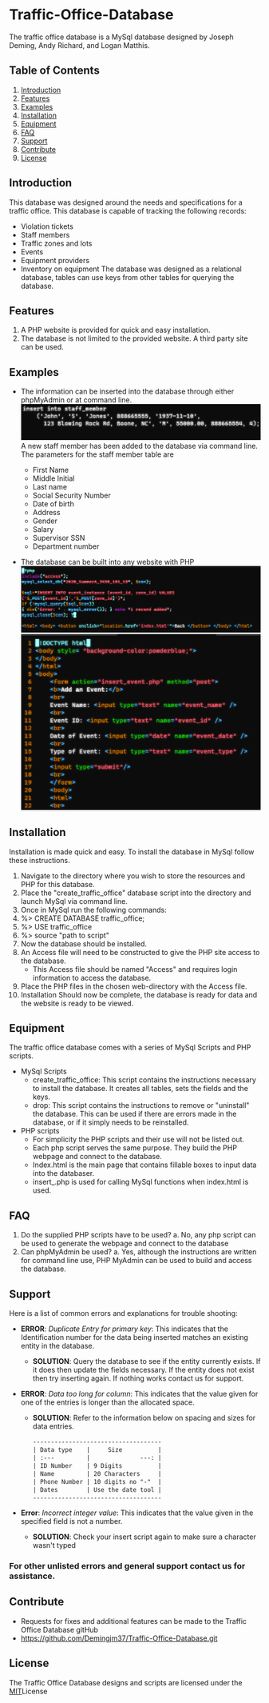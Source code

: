 # Traffic-Office-Database
The traffic office database is a MySql database designed by Joseph Deming, Andy Richard, and Logan Matthis.

## **Table of Contents**
1. [Introduction](#Introduction)
2. [Features](#Features)
3. [Examples](#Examples)
4. [Installation](#Installation)
5. [Equipment](#Equipment)
6. [FAQ](#FAQ)
7. [Support](#Support)
8. [Contribute](#Contribute)
9. [License](#License)

## Introduction
This database was designed around the needs and specifications for a traffic office. This database is capable of tracking
the following records:
- Violation tickets
- Staff members
- Traffic zones and lots
- Events
- Equipment providers
- Inventory on equipment
The database was designed as a relational database, tables can use keys from other tables for querying the database.

## Features
1. A PHP website is provided for quick and easy installation.
2. The database is not limited to the provided website. A third party site can be used.

## Examples
- The information can be inserted into the database through either phpMyAdmin or at command line.
  ![Insert Example](images/insert.png)
  <br />A new staff member has been added to the database via command line.
  The parameters for the staff member table are
  - First Name 
  - Middle Initial
  - Last name
  - Social Security Number
  - Date of birth
  - Address
  - Gender
  - Salary
  - Supervisor SSN
  - Department number

- The database can be built into any website with PHP
  ![Website Example](images/website.png)
  ![Website Example2](images/website2.png)

## Installation
   Installation is made quick and easy. To install the database in MySql follow these instructions.
   1. Navigate to the directory where you wish to store the resources and PHP for this database.
   2. Place the "create_traffic_office" database script into the directory and launch MySql via command line.
   3. Once in MySql run the following commands: 
   4. %> CREATE DATABASE traffic_office;
   5. %> USE traffic_office
   6. %> source "path to script"
   7. Now the database should be installed.
   8. An Access file will need to be constructed to give the PHP site access to the database.
      - This Access file should be named "Access" and requires login information to access the database.
   9. Place the PHP files in the chosen web-directory with the Access file. 
   10. Installation Should now be complete, the database is ready for data and the website is ready to be viewed.

## Equipment
  The traffic office database comes with a series of MySql Scripts and PHP scripts.
  - MySql Scripts
    - create_traffic_office:
      This script contains the instructions necessary to install the database. It creates all tables, sets the fields and the keys.
    - drop:
      This script contains the instructions to remove or "uninstall" the database. This can be used if there are errors made in the database, or if it simply needs to be reinstalled.
  - PHP scripts
    - For simplicity the PHP scripts and their use will not be listed out. 
    - Each php script serves the same purpose. They build the PHP webpage and connect to the database.
    - Index.html is the main page that contains fillable boxes to input data into the databaser.
    - insert_.php is used for calling MySql functions when index.html is used.
    
## FAQ
  1. Do the supplied PHP scripts have to be used?
    a. No, any php script can be used to generate the webpage and connect to the database
  2. Can phpMyAdmin be used?
    a. Yes, although the instructions are written for command line use, PHP MyAdmin can be used to build and access the database.
    
## Support
  Here is a list of common errors and explanations for trouble shooting:
  - **ERROR**: *Duplicate Entry for primary key*:
           This indicates that the Identification number for the data being inserted matches an existing entity in the database.
           
      - **SOLUTION**: Query the database to see if the entity currently exists. If it does then update the fields necessary.
           If the entity does not exist then try inserting again. If nothing works contact us for support.
           
  - **ERROR**: *Data too long for column*: 
           This indicates that the value given for one of the entries is longer than the allocated space.
           
     - **SOLUTION**: Refer to the information below on spacing and sizes for data entries.
  
           ------------------------------------
           | Data type    |     Size          |
           | :---         |              ---: | 
           | ID Number    | 9 Digits          |
           | Name         | 20 Characters     |
           | Phone Number | 10 digits no "-"  |
           | Dates        | Use the date tool |
           ------------------------------------
  - **Error**: *Incorrect integer value*:
           This indicates that the value given in the specified field is not a number.
           
      - **SOLUTION**: Check your insert script again to make sure a character wasn't typed
           
  ### For other unlisted errors and general support contact us for assistance.
  
## Contribute
  - Requests for fixes and additional features can be made to the Traffic Office Database gitHub
  - https://github.com/Demingjm37/Traffic-Office-Database.git
  
## License
  The Traffic Office Database designs and scripts are licensed under the [MIT](https://github.com/Demingjm37/Traffic-Office-Database/blob/main/LICENSE)License
  
   
